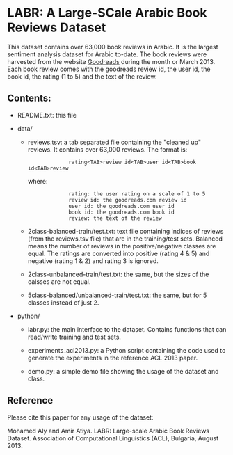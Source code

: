 LABR: A Large-SCale Arabic Book Reviews Dataset
===============================================

This dataset contains over 63,000 book reviews in Arabic. It is the largest sentiment analysis dataset for Arabic to-date. The book reviews were harvested from the website [Goodreads](http://www.goodreads.com) during the month or March 2013. Each book review comes with the goodreads review id, the user id, the book id, the rating (1 to 5) and the text of the review.

Contents:
---------

- README.txt: this file

- data/
                      
  - reviews.tsv: a tab separated file containing the "cleaned up" reviews. It contains over 63,000 reviews. The format is:
                     
                     rating<TAB>review id<TAB>user id<TAB>book id<TAB>review
                     
    where:

                     rating: the user rating on a scale of 1 to 5
                     review id: the goodreads.com review id
                     user id: the goodreads.com user id
                     book id: the goodreads.com book id
                     review: the text of the review
  
  - 2class-balanced-train/test.txt: text file containing indices of reviews 
                     (from the reviews.tsv file) that are in the training/test
                     sets. Balanced means the number of reviews in the 
                     positive/negative classes are equal. The ratings are 
                     converted into positive (rating 4 & 5) and negative 
                     (rating 1 & 2) and rating 3 is ignored.
                     
  - 2class-unbalanced-train/test.txt: the same, but the sizes of the calsses 
                     are not equal.
                     
  - 5class-balanced/unbalanced-train/test.txt: the same, but for 5 classes 
                     instead of just 2.

- python/
  
   - labr.py: the main interface to the dataset. Contains functions that can
              read/write training and test sets.
              
   - experiments_acl2013.py: a Python script containing the code used to 
              generate the experiments in the reference ACL 2013 paper.
              
   - demo.py: a simple demo file showing the usage of the dataset and class.
   
   
Reference
---------
Please cite this paper for any usage of the dataset:

Mohamed Aly and Amir Atiya. LABR: Large-scale Arabic Book Reviews Dataset.
Association of Computational Linguistics (ACL), Bulgaria, August 2013.
